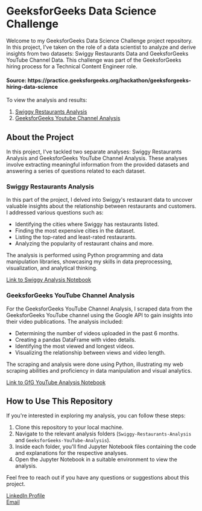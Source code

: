 # GeeksforGeeks Data Science Challenge

Welcome to my GeeksforGeeks Data Science Challenge project repository. In this project, I've taken on the role of a data scientist to analyze and derive insights from two datasets: Swiggy Restaurants Data and GeeksforGeeks YouTube Channel Data. This challenge was part of the GeeksforGeeks hiring process for a Technical Content Engineer role.

<h4>Source: https://practice.geeksforgeeks.org/hackathon/geeksforgeeks-hiring-data-science </h4>

To view the analysis and results:

1. [Swiggy Restaurants Analysis](http://htmlpreview.github.io/?https://github.com/arun98aol/GfG_DS_Challenge/blob/fccda17c824699f05b06a171084917dbbc8aaded/Swiggy%20Analysis.html)
2. [GeeksforGeeks Youtube Channel Analysis](http://htmlpreview.github.io/?https://github.com/arun98aol/GfG_DS_Challenge/blob/main/GfG_YT_Analysis.html)

## About the Project

In this project, I've tackled two separate analyses: Swiggy Restaurants Analysis and GeeksforGeeks YouTube Channel Analysis. These analyses involve extracting meaningful information from the provided datasets and answering a series of questions related to each dataset.

### Swiggy Restaurants Analysis

In this part of the project, I delved into Swiggy's restaurant data to uncover valuable insights about the relationship between restaurants and customers. I addressed various questions such as:

- Identifying the cities where Swiggy has restaurants listed.
- Finding the most expensive cities in the dataset.
- Listing the top-rated and least-rated restaurants.
- Analyzing the popularity of restaurant chains and more.

The analysis is performed using Python programming and data manipulation libraries, showcasing my skills in data preprocessing, visualization, and analytical thinking.

[Link to Swiggy Analysis Notebook](https://github.com/arun98aol/GfG_DS_Challenge/blob/main/code/GfG_YT_Analysis.ipynb)

### GeeksforGeeks YouTube Channel Analysis

For the GeeksforGeeks YouTube Channel Analysis, I scraped data from the GeeksforGeeks YouTube channel using the Google API to gain insights into their video publications. The analysis included:

- Determining the number of videos uploaded in the past 6 months.
- Creating a pandas DataFrame with video details.
- Identifying the most viewed and longest videos.
- Visualizing the relationship between views and video length.

The scraping and analysis were done using Python, illustrating my web scraping abilities and proficiency in data manipulation and visual analytics.

[Link to GfG YouTube Analysis Notebook](https://github.com/arun98aol/GfG_DS_Challenge/blob/main/code/Swiggy%20Analysis.ipynb)

## How to Use This Repository

If you're interested in exploring my analysis, you can follow these steps:

1. Clone this repository to your local machine.
2. Navigate to the relevant analysis folders (`Swiggy-Restaurants-Analysis` and `GeeksforGeeks-YouTube-Analysis`).
3. Inside each folder, you'll find Jupyter Notebook files containing the code and explanations for the respective analyses.
4. Open the Jupyter Notebook in a suitable environment to view the analysis.

Feel free to reach out if you have any questions or suggestions about this project.

[LinkedIn Profile](https://www.linkedin.com/in/arunganpa24/)<br>
[Email](arun-aganapthy@uiowa.edu)

